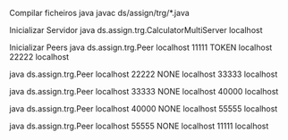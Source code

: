 Compilar ficheiros java
javac ds/assign/trg/*.java


Inicializar Servidor
java ds.assign.trg.CalculatorMultiServer localhost


Inicializar Peers
java ds.assign.trg.Peer localhost 11111 TOKEN localhost 22222 localhost

java ds.assign.trg.Peer localhost 22222 NONE localhost 33333 localhost

java ds.assign.trg.Peer localhost 33333 NONE localhost 40000 localhost

java ds.assign.trg.Peer localhost 40000 NONE localhost 55555 localhost

java ds.assign.trg.Peer localhost 55555 NONE localhost 11111 localhost